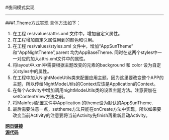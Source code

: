 #夜间模式实现
*******
###1.Theme方式实现
具体方法如下：

1. 在工程 res/values/attrs.xml 文件中，增加自定义属性。
2. 在工程增加自定义属性用到的颜色和引用。
3. 在工程 res/values/styles.xml 文件中，增加“AppSunTheme” 和“AppNightTheme”,parent 均为AppBaseTheme. 同时在这两个styles中一一对应的加入attrs.xml文件中的属性。
4. 将layout中.xml中需要根据主题改变的元素的background 和 color 设为自定义styles中的属性。
5. 在工程中加入NightModeUtils类来配置应用主题。因为这里要改变整个APP的主题，所以传给NightModeUtils的Context应该是Application的Context。
6. 在每个Activity中增加调用nightModeUtils类的设置主题方法。注意要加在setContentView方法之前。
7. 将Mainfest配置文件中Application 的theme设为默认的AppSunTheme.
8. 最后需要注意一点，settheme方法只能在onCreate方法中实现，所以如果要改变当前Activity的注意要将当前Activity先finish再重新启动Activity。

<a href="http://blog.csdn.net/u012572538/article/details/38726549">**网页链接**</a>
<br><a href="https://github.com/JessicaDong/Captcha-and-Night-Mode">**源代码**</a>
